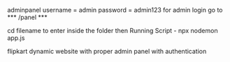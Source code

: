 adminpanel username = admin password = admin123 for admin login
go to *** /panel  ***
 
 cd filename to enter inside the folder 
 then 
Running Script - npx nodemon app.js


flipkart dynamic website with proper admin panel with authentication